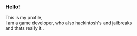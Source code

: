 ### Hello!
This is my profile,\
I am a game developer, who also hackintosh's and jailbreaks\
and thats really it..
